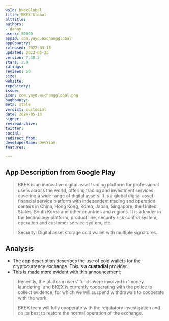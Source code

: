 ```yaml
---
wsId: bkexGlobal
title: BKEX-Global
altTitle: 
authors:
- danny
users: 50000
appId: com.yayd.exchangglobal
appCountry: 
released: 2022-03-15
updated: 2023-05-23
version: 7.30.2
stars: 2.9
ratings: 
reviews: 50
size: 
website: 
repository: 
issue: 
icon: com.yayd.exchangglobal.png
bugbounty: 
meta: stale
verdict: custodial
date: 2024-05-18
signer: 
reviewArchive: 
twitter: 
social: 
redirect_from: 
developerName: DevYian
features: 

---
```


## App Description from Google Play

> BKEX is an innovative digital asset trading platform for professional users across the world, offering trading and investment services covering a wide range of digital assets. It is a global digital asset financial service platform with independent trading and operation centers in China, Hong Kong, Korea, Japan, Singapore, the United States, South Korea and other countries and regions. It is a leader in the technology platform, product line, security risk control system, operation and customer service system, etc. 
>
> Security: Digital asset storage cold wallet with multiple signatures.

## Analysis 

- The app description describes the use of cold wallets for the cryptocurrency exchange. This is a **custodial** provider.
- This is made more evident with this [announcement:](https://bkex.zendesk.com/hc/en-us/articles/19022106904729-BKEX-Announcement-on-Suspension-of-Withdrawals) 

> Recently, the platform users' funds were involved in 'money laundering' and BKEX is currently cooperating with the police to collect evidence, for which we will suspend withdrawals to cooperate with the work.
>
> BKEX team will fully cooperate with the regulatory investigation and do its best to restore the normal operation of the exchange.